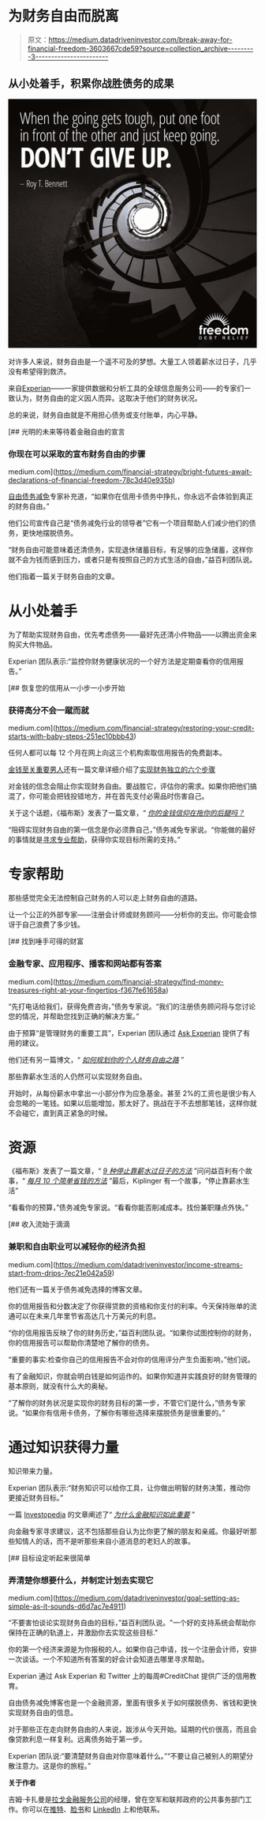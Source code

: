 # 为财务自由而脱离

> 原文：<https://medium.datadriveninvestor.com/break-away-for-financial-freedom-3603667cde59?source=collection_archive---------3----------------------->

## 从小处着手，积累你战胜债务的成果

![](img/216d19e59a1611ddd8fc94eff709c4d5.png)

对许多人来说，财务自由是一个遥不可及的梦想。大量工人领着薪水过日子，几乎没有希望得到救济。

来自[Experian](https://twitter.com/Experian)——一家提供数据和分析工具的全球信息服务公司——的专家们一致认为，财务自由的定义因人而异。这取决于他们的财务状况。

总的来说，财务自由就是不用担心债务或支付账单，内心平静。

[](https://medium.com/financial-strategy/bright-futures-await-declarations-of-financial-freedom-78c3d40e935b) [## 光明的未来等待着金融自由的宣言

### 你现在可以采取的宣布财务自由的步骤

medium.com](https://medium.com/financial-strategy/bright-futures-await-declarations-of-financial-freedom-78c3d40e935b) 

[自由债务减免](https://twitter.com/FreedomDebt)专家补充道，“如果你在信用卡债务中挣扎，你永远不会体验到真正的财务自由。”

他们公司宣传自己是“债务减免行业的领导者”它有一个项目帮助人们减少他们的债务，更快地摆脱债务。

“财务自由可能意味着还清债务，实现退休储蓄目标，有足够的应急储蓄，这样你就不会为钱而感到压力，或者只是有按照自己的方式生活的自由，”益百利团队说。

他们指着一篇关于财务自由的文章。

# 从小处着手

为了帮助实现财务自由，优先考虑债务——最好先还清小件物品——以腾出资金来购买大件物品。

Experian 团队表示:“监控你财务健康状况的一个好方法是定期查看你的信用报告。”

[](https://medium.com/financial-strategy/restoring-your-credit-starts-with-baby-steps-251ec10bbb43) [## 恢复您的信用从一小步一小步开始

### 获得高分不会一蹴而就

medium.com](https://medium.com/financial-strategy/restoring-your-credit-starts-with-baby-steps-251ec10bbb43) 

任何人都可以每 12 个月在网上向这三个机构索取信用报告的免费副本。

[金钱至关重要男人](https://twitter.com/MoneyMattersMan/)还有一篇文章详细介绍了[实现财务独立的六个步骤](https://www.listenmoneymatters.com/financial-independence/)

对金钱的信念会阻止你实现财务自由。要战胜它，评估你的需求。如果你把他们搞混了，你可能会把钱投错地方，并在首先支付必需品时伤害自己。

关于这个话题，《福布斯》发表了一篇文章，“ [*你的金钱信仰在拖你的后腿吗？*](https://www.forbes.com/sites/financialfinesse/2018/01/14/are-your-money-beliefs-holding-you-back/#684cc98079bd)

“阻碍实现财务自由的第一信念是你必须靠自己，”债务减免专家说。“你能做的最好的事情就是[寻求专业帮助](https://www.freedomdebtrelief.com/why-were-better/)，获得你实现目标所需的支持。”

# 专家帮助

那些感觉完全无法控制自己财务的人可以走上财务自由的道路。

让一个公正的外部专家——注册会计师或财务顾问——分析你的支出。你可能会惊讶于自己浪费了多少钱。

[](https://medium.com/financial-strategy/find-money-treasures-right-at-your-fingertips-f367fe61658a) [## 找到唾手可得的财富

### 金融专家、应用程序、播客和网站都有答案

medium.com](https://medium.com/financial-strategy/find-money-treasures-right-at-your-fingertips-f367fe61658a) 

“先打电话给我们，获得免费咨询，”债务专家说。“我们的注册债务顾问将与您讨论您的情况，并帮助您找到正确的解决方案。”

由于预算“是管理财务的重要工具”，Experian 团队通过 [Ask Experian](https://www.experian.com/blogs/ask-experian/how-to-make-a-budget/?pc=soe_exp_twitter&cc=soe_exp_twitter___20180704_1644803794_expn&ref=soe_) 提供了有用的建议。

他们还有另一篇博文，“ [*如何规划你的个人财务自由之路*](https://plantingmoneyseeds.com/plan-path-personal-financial-freedom/) ”

那些靠薪水生活的人仍然可以实现财务自由。

开始时，从每份薪水中拿出一小部分作为应急基金。甚至 2%的工资也是很少有人会忽略的一笔钱。如果以后能增加，那太好了。挑战在于不去想那笔钱，这样你就不会碰它，直到真正紧急的时候。

# 资源

《福布斯》发表了一篇文章，“ [*9 种停止靠薪水过日子的方法*](https://www.forbes.com/sites/kateashford/2017/08/30/paycheck/#5522bbcf4b54) ”问问益百利有个故事，“ [*每月 10 个简单省钱的方法*](https://www.experian.com/blogs/ask-experian/10-easy-ways-to-save-money-every-month/?pc=soe_exp_twitter&cc=soe_exp_twitter___20180704_1644807081_expn&ref=soe_) ”最后，Kiplinger 有一个故事，“停止靠薪水生活”

“看看你的预算，”债务减免专家说。“看看你能否削减成本。找份兼职赚点外快。”

[](https://medium.com/datadriveninvestor/income-streams-start-from-drips-7ec21e042a59) [## 收入流始于滴滴

### 兼职和自由职业可以减轻你的经济负担

medium.com](https://medium.com/datadriveninvestor/income-streams-start-from-drips-7ec21e042a59) 

他们还有一篇关于债务减免选择的博客文章。

你的信用报告和分数决定了你获得贷款的资格和你支付的利率。今天保持账单的流通可以在未来几年里节省高达几十万美元的利息。

“你的信用报告反映了你的财务历史，”益百利团队说。“如果你试图控制你的财务，你的信用报告可以帮助你清楚地了解你的债务。

“重要的事实:检查你自己的信用报告不会对你的信用评分产生负面影响，”他们说。

有了金融知识，你就会明白钱是如何运作的。如果你知道并实践良好的财务管理的基本原则，就没有什么大的奥秘。

“了解你的财务状况是实现你的财务目标的第一步，不管它们是什么，”债务专家说。“如果你有信用卡债务，了解你有哪些选择来摆脱债务是很重要的。”

# 通过知识获得力量

知识带来力量。

Experian 团队表示:“财务知识可以给你工具，让你做出明智的财务决策，推动你更接近财务目标。”

一篇 [Investopedia](https://twitter.com/Investopedia/) 的文章阐述了“ [*为什么金融知识如此重要*](https://www.investopedia.com/articles/investing/100615/why-financial-literacy-and-education-so-important.asp) ”

向金融专家寻求建议，这不包括那些自认为比你更了解的朋友和亲戚。你最好听那些知情人的话，而不是听那些来自小道消息的老妇人的故事。

[](https://medium.com/datadriveninvestor/goal-setting-as-simple-as-it-sounds-d6d7ac7e4911) [## 目标设定听起来很简单

### 弄清楚你想要什么，并制定计划去实现它

medium.com](https://medium.com/datadriveninvestor/goal-setting-as-simple-as-it-sounds-d6d7ac7e4911) 

“不要害怕谈论实现财务自由的目标，”益百利团队说。"一个好的支持系统会帮助你保持在正确的轨道上，并激励你去实现这些目标."

你的第一个经济来源是为你报税的人。如果你自己申请，找一个注册会计师，安排一次谈话。一个不知道所有答案的好会计会知道去哪里寻求帮助。

Experian 通过 Ask Experian 和 Twitter 上的每周#CreditChat 提供广泛的信用教育。

自由债务减免博客也是一个金融资源，里面有很多关于如何摆脱债务、省钱和更快实现财务自由的信息。

对于那些正在走向财务自由的人来说，跋涉从今天开始。延期的代价很高，而且会像贷款利息一样复利。远离债务始于第一步。

Experian 团队说:“要清楚财务自由对你意味着什么。”“不要让自己被别人的期望分散注意力。这是你的旅程。”

**关于作者**

吉姆·卡扎曼是[拉戈金融服务公司](http://largofinancialservices.com)的经理，曾在空军和联邦政府的公共事务部门工作。你可以在[推特](https://twitter.com/JKatzaman)、[脸书](https://www.facebook.com/jim.katzaman)和 [LinkedIn](https://www.linkedin.com/in/jim-katzaman-33641b21/) 上和他联系。